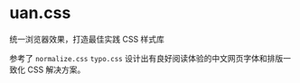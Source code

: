 # uan.css

统一浏览器效果，打造最佳实践 CSS 样式库

参考了 `normalize.css` `typo.css` 设计出有良好阅读体验的中文网页字体和排版一致化 CSS 解决方案。

